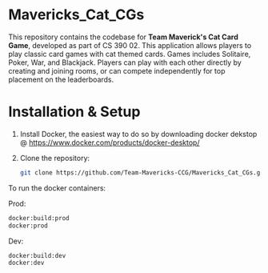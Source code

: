 # Mavericks_Cat_CGs

This repository contains the codebase for **Team Maverick's Cat Card Game**, developed as part of CS 390 02. This application allows players to play classic card games with cat themed cards. Games includes Solitaire, Poker, War, and Blackjack. Players can play with each other directly by creating and joining rooms, or can compete independently for top placement on the leaderboards.


# Installation & Setup
1. Install Docker, the easiest way to do so by downloading docker dekstop @ https://www.docker.com/products/docker-desktop/
   
2. Clone the repository:
   ```bash
   git clone https://github.com/Team-Mavericks-CCG/Mavericks_Cat_CGs.git
   ```
To run the docker containers:

Prod:

```bash
docker:build:prod
docker:prod
```

Dev:

```bash
docker:build:dev
docker:dev
```
